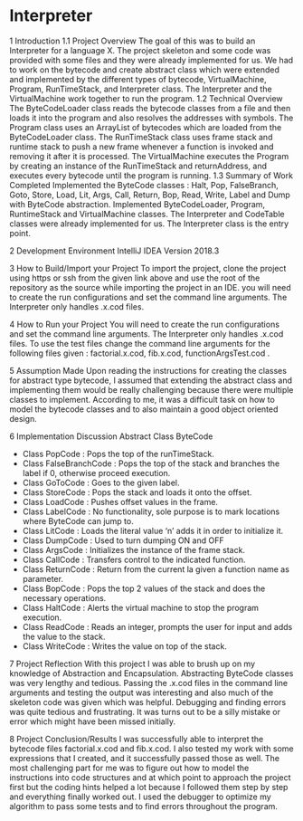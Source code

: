 # Interpreter

1	Introduction
1.1	Project Overview
The goal of this was to build an Interpreter for a language X. The project skeleton and some code was provided with some files and they were already implemented for us. We had to work on the bytecode and create abstract class which were extended and implemented by the different types of bytecode, VirtualMachine, Program, RunTimeStack, and Interpreter class. The Interpreter and the VirtualMachine work together to run the program. 
1.2	Technical Overview
The ByteCodeLoader class reads the bytecode classes from a file and then loads it into the program and also resolves the addresses with symbols. The Program class uses an ArrayList of bytecodes which are loaded from the ByteCodeLoader class. The RunTimeStack class uses frame stack and runtime stack to push a new frame whenever a function is invoked and removing it after it is processed. The VirtualMachine executes the Program by creating an instance of the RunTimeStack and returnAddress, and executes every bytecode until the program is running. 
1.3	Summary of Work Completed
Implemented the ByteCode classes : Halt, Pop, FalseBranch, Goto, Store, Load, Lit, Args, Call, Return, Bop, Read, Write, Label and Dump with ByteCode abstraction. Implemented ByteCodeLoader, Program, RuntimeStack and VirtualMachine classes. The Interpreter and CodeTable classes were already implemented for us. The Interpreter class is the entry point.

2	Development Environment
IntelliJ IDEA Version 2018.3

3	How to Build/Import your Project
To import the project, clone the project using https or ssh from the given link above and use the root of the repository as the source while importing the project in an IDE. 
you will need to create the run configurations and set the command line arguments. The Interpreter only handles .x.cod files. 

4	How to Run your Project
You will need to create the run configurations and set the command line arguments. The Interpreter only handles .x.cod files. To use the test files change the command line arguments for the following files given : factorial.x.cod, fib.x.cod, functionArgsTest.cod . 

5	Assumption Made
Upon reading the instructions for creating the classes for abstract type bytecode, I assumed that extending the abstract class and implementing them would be really challenging because there were multiple classes to implement. According to me, it was a difficult task on how to model the bytecode classes and to also maintain a good object oriented design.

6	Implementation Discussion
Abstract Class ByteCode
- Class PopCode : Pops the top of the runTimeStack.
- Class FalseBranchCode : Pops the top of the stack and branches the label if 0, otherwise proceed execution.
- Class GoToCode : Goes to the given label.
- Class StoreCode : Pops the stack and loads it onto the offset.
- Class LoadCode : Pushes offset values in the frame.
- Class LabelCode : No functionality, sole purpose is to mark locations where ByteCode can jump to.
- Class LitCode : Loads the literal value ‘n’ adds it in order to initialize it.
- Class DumpCode : Used to turn dumping ON and OFF
- Class ArgsCode : Initializes the instance of the frame stack.
- Class CallCode : Transfers control to the indicated function.
- Class ReturnCode : Return from the current la given a function name as parameter.
- Class BopCode : Pops the top 2 values of the stack and does the necessary operations.
- Class HaltCode : Alerts the virtual machine to stop the program execution.
- Class ReadCode : Reads an integer, prompts the user for input and adds the value to the stack.
- Class WriteCode : Writes the value on top of the stack.

7	Project Reflection
With this project I was able to brush up on my knowledge of Abstraction and Encapsulation. Abstracting ByteCode classes was very lengthy and tedious. Passing the .x.cod files in the command line arguments and testing the output was interesting and also much of the skeleton code was given which was helpful. Debugging and finding errors was quite tedious and frustrating. It was turns out to be a silly mistake or error which might have been missed initially.

8	Project Conclusion/Results
I was successfully able to interpret the bytecode files factorial.x.cod and fib.x.cod. I also tested my work with some expressions that I created, and it successfully passed those as well. The most challenging part for me was to figure out how to model the instructions into code structures and at which point to approach the project first but the coding hints helped a lot because I followed them step by step and everything finally worked out. I used the debugger to optimize my algorithm to pass some tests and to find errors throughout the program.
